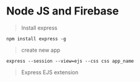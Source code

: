 # Node JS and Firebase

> Install express

    npm install express -g

> create new app

    express --session --view=ejs --css css app_name
    
    
> Express EJS extension 

